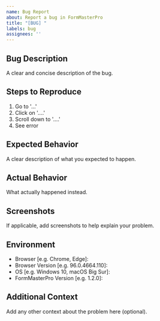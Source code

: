```yaml
---
name: Bug Report
about: Report a bug in FormMasterPro
title: "[BUG] "
labels: bug
assignees: ''
---
```


## Bug Description
A clear and concise description of the bug.

## Steps to Reproduce
1. Go to '...'
2. Click on '....'
3. Scroll down to '....'
4. See error

## Expected Behavior
A clear description of what you expected to happen.

## Actual Behavior
What actually happened instead.

## Screenshots
If applicable, add screenshots to help explain your problem.

## Environment
- Browser [e.g. Chrome, Edge]:
- Browser Version [e.g. 96.0.4664.110]:
- OS [e.g. Windows 10, macOS Big Sur]:
- FormMasterPro Version [e.g. 1.2.0]:

## Additional Context
Add any other context about the problem here (optional).
